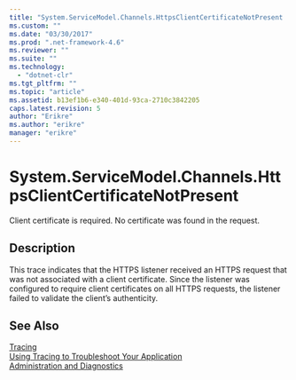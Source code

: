 ```yaml
---
title: "System.ServiceModel.Channels.HttpsClientCertificateNotPresent | Microsoft Docs"
ms.custom: ""
ms.date: "03/30/2017"
ms.prod: ".net-framework-4.6"
ms.reviewer: ""
ms.suite: ""
ms.technology: 
  - "dotnet-clr"
ms.tgt_pltfrm: ""
ms.topic: "article"
ms.assetid: b13ef1b6-e340-401d-93ca-2710c3842205
caps.latest.revision: 5
author: "Erikre"
ms.author: "erikre"
manager: "erikre"
---
```

# System.ServiceModel.Channels.HttpsClientCertificateNotPresent
Client certificate is required. No certificate was found in the request.  
  
## Description  
 This trace indicates that the HTTPS listener received an HTTPS request that was not associated with a client certificate. Since the listener was configured to require client certificates on all HTTPS requests, the listener failed to validate the client’s authenticity.  
  
## See Also  
 [Tracing](../../../../../docs/framework/wcf/diagnostics/tracing/tracing.md)   
 [Using Tracing to Troubleshoot Your Application](../../../../../docs/framework/wcf/diagnostics/tracing/using-tracing-to-troubleshoot-your-application.md)   
 [Administration and Diagnostics](../../../../../docs/framework/wcf/diagnostics/administration-and-diagnostics.md)